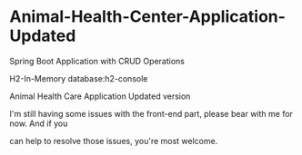 # Animal-Health-Center-Application-Updated

Spring Boot Application with CRUD Operations

H2-In-Memory database:h2-console

Animal Health Care Application Updated version 

I'm still having some issues with the front-end part, please bear with me for now. And if you

can help to resolve those issues, you're most welcome.
